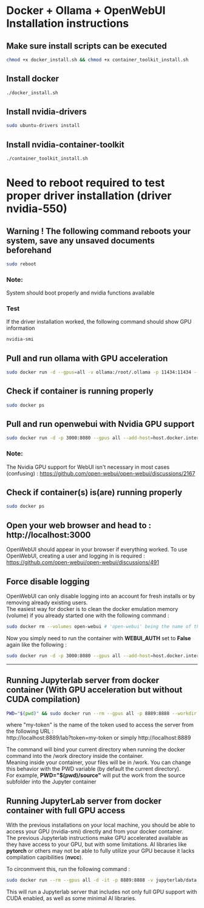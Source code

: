 # Docker + Ollama + OpenWebUI Installation instructions

## Make sure install scripts can be executed
```bash
chmod +x docker_install.sh && chmod +x container_toolkit_install.sh
```

## Install docker
```bash
./docker_install.sh
```

## Install nvidia-drivers
```bash
sudo ubuntu-drivers install
```

## Install nvidia-container-toolkit
```bash
./container_toolkit_install.sh
```

# Need to reboot required to test proper driver installation (driver nvidia-550)
## Warning ! The following command reboots your system, save any unsaved documents beforehand
```bash
sudo reboot
```

### Note:
System should boot properly and nvidia functions available

### Test
If the driver installation worked, the following command should show GPU information
```bash
nvidia-smi
```

## Pull and run ollama with GPU acceleration
```bash
sudo docker run -d --gpus=all -v ollama:/root/.ollama -p 11434:11434 --name ollama ollama/ollama
```

## Check if container is running properly
```bash
sudo docker ps
```

## Pull and run openwebui with Nvidia GPU support
```bash
sudo docker run -d -p 3000:8080 --gpus all --add-host=host.docker.internal:host-gateway -v open-webui:/app/backend/data --name open-webui --restart always ghcr.io/open-webui/open-webui:cuda
```

### Note:
The Nvidia GPU support for WebUI isn't necessary in most cases (confusing) :
https://github.com/open-webui/open-webui/discussions/2167

## Check if container(s) is(are) running properly
```bash
sudo docker ps
```

## Open your web browser and head to : http://localhost:3000
OpenWebUI should appear in your browser if everything worked.
To use OpenWebUI, creating a user and logging in is required : https://github.com/open-webui/open-webui/discussions/491

## Force disable logging
OpenWebUI can only disable logging into an account for fresh installs or by removing already existing users.  
The easiest way for docker is to clean the docker emulation memory (volume) if you already started one with the following command :

```bash
sudo docker rm --volumes open-webui # 'open-webui' being the name of the container
```

Now you simply need to run the container with **WEBUI_AUTH** set to **False** again like the following :  
```bash
sudo docker run -d -p 3000:8080 --gpus all --add-host=host.docker.internal:host-gateway -v open-webui:/app/backend/data -e WEBUI_AUTH=False --name open-webui --restart always ghcr.io/open-webui/open-webui:cuda
```

---

## Running Jupyterlab server from docker container (With GPU acceleration but without CUDA compilation)

```bash
PWD="$(pwd)" && sudo docker run --rm --gpus all -p 8889:8888 --workdir /work --mount type=bind,source=$PWD,target=/work quay.io/jupyter/base-notebook start-notebook.py --NotebookApp.token='my-token'
```

where "my-token" is the name of the token used to access the server from the following URL :   
http://localhost:8889/lab?token=my-token or simply http://localhost:8889

The command will bind your current directory when running the docker command into the /work directory inside the container.   
Meaning inside your container, your files will be in /work. You can change this behavior with the PWD variable (by default the current directory).  
For example, **PWD="$(pwd)/source"** will put the work from the source subfolder into the Jupyter container

## Running JupyterLab server from docker container with full GPU access
With the previous installations on your local machine, you should be able to access your GPU (nvidia-smi) directly and from your docker container.  
The previous Jupyterlab instructions make GPU accelerated available as they have access to your GPU, but with some limitations. AI libraries like **pytorch** or others may not be able to fully utilize your GPU because it lacks compilation capibilities (**nvcc**).  
  
To circonmvent this, run the following command :  
```bash
sudo docker run --rm --gpus all -d -it -p 8889:8888 -v jupyterlab/data:/home/jovyan/work -e GRANT_SUDO=yes -e JUPYTER_ENABLE_lAB=yes -e NB_UID="$(id -u)" -e NB_GID="$(id -g)" --user root --name gpu_jupyter_server cschranz/gpu-jupyter:v1.7_cuda-12.2_ubuntu-22.04_slim
```

This will run a Jupyterlab server that includes not only full GPU support with CUDA enabled, as well as some minimal AI libraries.
